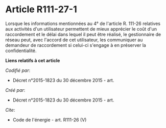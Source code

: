 # Article R111-27-1

Lorsque les informations mentionnées au 4° de l'article R. 111-26 relatives aux activités d'un utilisateur permettent de
mieux apprécier le coût d'un raccordement et le délai dans lequel il peut être réalisé, le gestionnaire de réseau peut, avec
l'accord de cet utilisateur, les communiquer au demandeur de raccordement si celui-ci s'engage à en préserver la
confidentialité.

**Liens relatifs à cet article**

_Codifié par_:

  - Décret n°2015-1823 du 30 décembre 2015 - art.

_Créé par_:

  - Décret n°2015-1823 du 30 décembre 2015 - art.

_Cite_:

  - Code de l'énergie - art. R111-26 (V)
